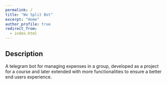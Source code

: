 ```yaml
---
permalink: /
title: "We Split Bot"
excerpt: "Home"
author_profile: true
redirect_from: 
  - index.html
---
```


Description
------

A telegram bot for managing expenses in a group, developed as a project for a course and later extended with more functionalities to ensure a better end users experience.

